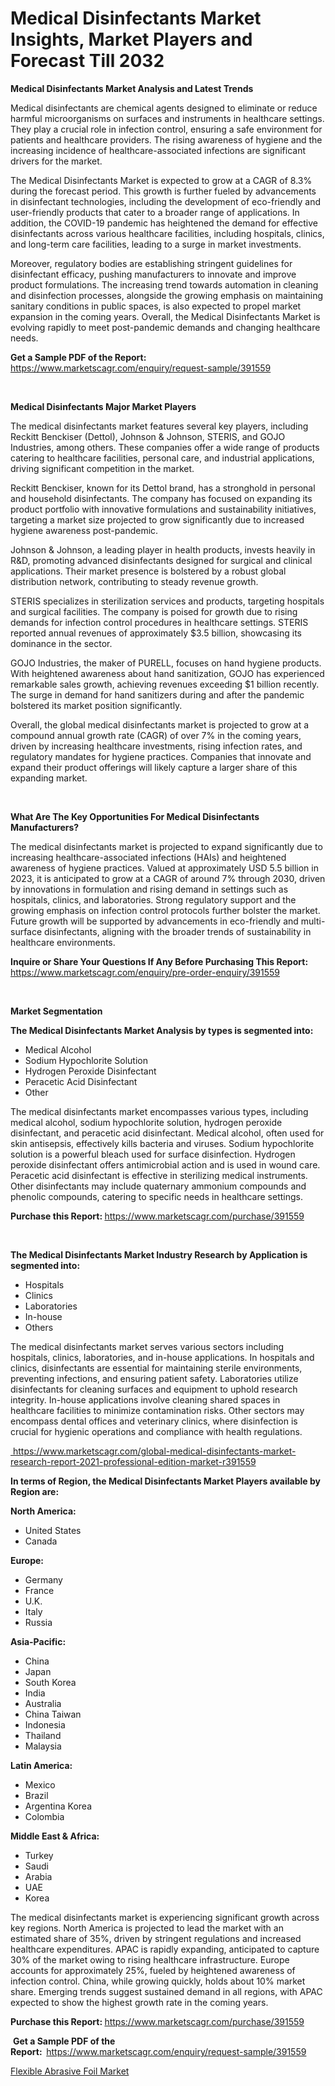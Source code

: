 <p><h1>Medical Disinfectants Market Insights, Market Players and Forecast Till 2032</h1></p><p><strong>Medical Disinfectants Market Analysis and Latest Trends</strong></p>
<p><p>Medical disinfectants are chemical agents designed to eliminate or reduce harmful microorganisms on surfaces and instruments in healthcare settings. They play a crucial role in infection control, ensuring a safe environment for patients and healthcare providers. The rising awareness of hygiene and the increasing incidence of healthcare-associated infections are significant drivers for the market.</p><p>The Medical Disinfectants Market is expected to grow at a CAGR of 8.3% during the forecast period. This growth is further fueled by advancements in disinfectant technologies, including the development of eco-friendly and user-friendly products that cater to a broader range of applications. In addition, the COVID-19 pandemic has heightened the demand for effective disinfectants across various healthcare facilities, including hospitals, clinics, and long-term care facilities, leading to a surge in market investments.</p><p>Moreover, regulatory bodies are establishing stringent guidelines for disinfectant efficacy, pushing manufacturers to innovate and improve product formulations. The increasing trend towards automation in cleaning and disinfection processes, alongside the growing emphasis on maintaining sanitary conditions in public spaces, is also expected to propel market expansion in the coming years. Overall, the Medical Disinfectants Market is evolving rapidly to meet post-pandemic demands and changing healthcare needs.</p></p>
<p><strong>Get a Sample PDF of the Report:&nbsp;</strong> <a href="https://www.marketscagr.com/enquiry/request-sample/391559?utm_campaign=2097&utm_medium=2&utm_source=Github&utm_content=ia&utm_term=29032025&utm_id=medical-disinfectants">https://www.marketscagr.com/enquiry/request-sample/391559</a></p>
<p>&nbsp;</p>
<p><strong>Medical Disinfectants Major Market Players</strong></p>
<p><p>The medical disinfectants market features several key players, including Reckitt Benckiser (Dettol), Johnson & Johnson, STERIS, and GOJO Industries, among others. These companies offer a wide range of products catering to healthcare facilities, personal care, and industrial applications, driving significant competition in the market.</p><p>Reckitt Benckiser, known for its Dettol brand, has a stronghold in personal and household disinfectants. The company has focused on expanding its product portfolio with innovative formulations and sustainability initiatives, targeting a market size projected to grow significantly due to increased hygiene awareness post-pandemic.</p><p>Johnson & Johnson, a leading player in health products, invests heavily in R&D, promoting advanced disinfectants designed for surgical and clinical applications. Their market presence is bolstered by a robust global distribution network, contributing to steady revenue growth.</p><p>STERIS specializes in sterilization services and products, targeting hospitals and surgical facilities. The company is poised for growth due to rising demands for infection control procedures in healthcare settings. STERIS reported annual revenues of approximately $3.5 billion, showcasing its dominance in the sector.</p><p>GOJO Industries, the maker of PURELL, focuses on hand hygiene products. With heightened awareness about hand sanitization, GOJO has experienced remarkable sales growth, achieving revenues exceeding $1 billion recently. The surge in demand for hand sanitizers during and after the pandemic bolstered its market position significantly.</p><p>Overall, the global medical disinfectants market is projected to grow at a compound annual growth rate (CAGR) of over 7% in the coming years, driven by increasing healthcare investments, rising infection rates, and regulatory mandates for hygiene practices. Companies that innovate and expand their product offerings will likely capture a larger share of this expanding market.</p></p>
<p>&nbsp;</p>
<p><strong>What Are The Key Opportunities For Medical Disinfectants Manufacturers?</strong></p>
<p><p>The medical disinfectants market is projected to expand significantly due to increasing healthcare-associated infections (HAIs) and heightened awareness of hygiene practices. Valued at approximately USD 5.5 billion in 2023, it is anticipated to grow at a CAGR of around 7% through 2030, driven by innovations in formulation and rising demand in settings such as hospitals, clinics, and laboratories. Strong regulatory support and the growing emphasis on infection control protocols further bolster the market. Future growth will be supported by advancements in eco-friendly and multi-surface disinfectants, aligning with the broader trends of sustainability in healthcare environments.</p></p>
<p><strong>Inquire or Share Your Questions If Any Before Purchasing This Report:</strong> <a href="https://www.marketscagr.com/enquiry/pre-order-enquiry/391559?utm_campaign=2097&utm_medium=2&utm_source=Github&utm_content=ia&utm_term=29032025&utm_id=medical-disinfectants">https://www.marketscagr.com/enquiry/pre-order-enquiry/391559</a></p>
<p>&nbsp;</p>
<p><strong>Market Segmentation</strong></p>
<p><strong>The Medical Disinfectants Market Analysis by types is segmented into:</strong></p>
<p><ul><li>Medical Alcohol</li><li>Sodium Hypochlorite Solution</li><li>Hydrogen Peroxide Disinfectant</li><li>Peracetic Acid Disinfectant</li><li>Other</li></ul></p>
<p><p>The medical disinfectants market encompasses various types, including medical alcohol, sodium hypochlorite solution, hydrogen peroxide disinfectant, and peracetic acid disinfectant. Medical alcohol, often used for skin antisepsis, effectively kills bacteria and viruses. Sodium hypochlorite solution is a powerful bleach used for surface disinfection. Hydrogen peroxide disinfectant offers antimicrobial action and is used in wound care. Peracetic acid disinfectant is effective in sterilizing medical instruments. Other disinfectants may include quaternary ammonium compounds and phenolic compounds, catering to specific needs in healthcare settings.</p></p>
<p><strong>Purchase this Report:&nbsp;</strong><a href="https://www.marketscagr.com/purchase/391559?utm_campaign=2097&utm_medium=2&utm_source=Github&utm_content=ia&utm_term=29032025&utm_id=medical-disinfectants">https://www.marketscagr.com/purchase/391559</a></p>
<p>&nbsp;</p>
<p><strong>The Medical Disinfectants Market Industry Research by Application is segmented into:</strong></p>
<p><ul><li>Hospitals</li><li>Clinics</li><li>Laboratories</li><li>In-house</li><li>Others</li></ul></p>
<p><p>The medical disinfectants market serves various sectors including hospitals, clinics, laboratories, and in-house applications. In hospitals and clinics, disinfectants are essential for maintaining sterile environments, preventing infections, and ensuring patient safety. Laboratories utilize disinfectants for cleaning surfaces and equipment to uphold research integrity. In-house applications involve cleaning shared spaces in healthcare facilities to minimize contamination risks. Other sectors may encompass dental offices and veterinary clinics, where disinfection is crucial for hygienic operations and compliance with health regulations.</p></p>
<p><a href="https://www.marketscagr.com/global-medical-disinfectants-market-research-report-2021-professional-edition-market-r391559?utm_campaign=2097&utm_medium=2&utm_source=Github&utm_content=ia&utm_term=29032025&utm_id=medical-disinfectants">&nbsp;https://www.marketscagr.com/global-medical-disinfectants-market-research-report-2021-professional-edition-market-r391559</a></p>
<p><strong>In terms of Region, the Medical Disinfectants Market Players available by Region are:</strong></p>
<p>
    <p> <strong> North America: </strong>
        <ul>
            <li>United States</li>
            <li>Canada</li>
        </ul>
        </p> 
    <p> <strong> Europe: </strong>
        <ul>
            <li>Germany</li>
            <li>France</li>
            <li>U.K.</li>
            <li>Italy</li>
            <li>Russia</li>
        </ul>
        </p> 
    <p> <strong> Asia-Pacific: </strong>
        <ul>
            <li>China</li>
            <li>Japan</li>
            <li>South Korea</li>
            <li>India</li>
            <li>Australia</li>
            <li>China Taiwan</li>
            <li>Indonesia</li>
            <li>Thailand</li>
            <li>Malaysia</li>
        </ul>
        </p> 
    <p> <strong> Latin America: </strong>
        <ul>
            <li>Mexico</li>
            <li>Brazil</li>
            <li>Argentina Korea</li>
            <li>Colombia</li>
        </ul>
        </p> 
    <p> <strong> Middle East & Africa: </strong>
        <ul>
            <li>Turkey</li>
            <li>Saudi</li>
            <li>Arabia</li>
            <li>UAE</li>
            <li>Korea</li>
        </ul>
    </p>
    </p>
<p><p>The medical disinfectants market is experiencing significant growth across key regions. North America is projected to lead the market with an estimated share of 35%, driven by stringent regulations and increased healthcare expenditures. APAC is rapidly expanding, anticipated to capture 30% of the market owing to rising healthcare infrastructure. Europe accounts for approximately 25%, fueled by heightened awareness of infection control. China, while growing quickly, holds about 10% market share. Emerging trends suggest sustained demand in all regions, with APAC expected to show the highest growth rate in the coming years.</p></p>
<p><strong>Purchase this Report: </strong><a href="https://www.marketscagr.com/purchase/391559?utm_campaign=2097&utm_medium=2&utm_source=Github&utm_content=ia&utm_term=29032025&utm_id=medical-disinfectants">https://www.marketscagr.com/purchase/391559</a></p>
<p>&nbsp;<strong>Get a Sample PDF of the Report:&nbsp;&nbsp;</strong><a href="https://www.marketscagr.com/enquiry/request-sample/391559?utm_campaign=2097&utm_medium=2&utm_source=Github&utm_content=ia&utm_term=29032025&utm_id=medical-disinfectants">https://www.marketscagr.com/enquiry/request-sample/391559</a></p>
<p><strong></strong></p>
<p><p><a href="https://github.com/FlorianWolf90/Market-Research-Report-List-2/blob/main/flexible-abrasive-foil-market.md?utm_campaign=2097&utm_medium=2&utm_source=Github&utm_content=ia&utm_term=29032025&utm_id=medical-disinfectants">Flexible Abrasive Foil Market</a></p></p>